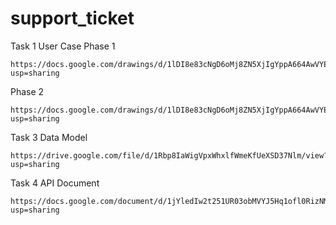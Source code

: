 ﻿# support_ticket

Task 1
User Case
Phase 1
  ```
  https://docs.google.com/drawings/d/1lDI8e83cNgD6oMj8ZN5XjIgYppA664AwVYEcRMvszXs/edit?usp=sharing
  ```
  
Phase 2

```
https://docs.google.com/drawings/d/1lDI8e83cNgD6oMj8ZN5XjIgYppA664AwVYEcRMvszXs/edit?usp=sharing
```
Task 3
Data Model

```
https://drive.google.com/file/d/1Rbp8IaWigVpxWhxlfWmeKfUeXSD37Nlm/view?usp=sharing
```


Task 4
API Document 

```
https://docs.google.com/document/d/1jYledIw2t251UR03obMVYJ5Hq1ofl0RizNM7Gfk0SDQ/edit?usp=sharing
```
